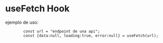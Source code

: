 # useFetch Hook

ejemplo de uso: 

````````
        const url = "endpoint de una api";
        const {data:null, loading:true, error:null} = useFetch(url);
````````